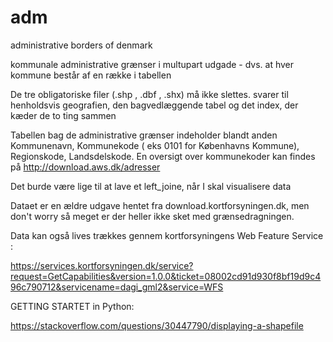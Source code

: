 # adm

administrative borders of denmark

kommunale administrative grænser i multupart udgade - dvs. at hver kommune består af en række i tabellen 

De tre obligatoriske filer (.shp , .dbf ,  .shx) må ikke slettes. svarer til henholdsvis geografien, den bagvedlæggende tabel og det index, der kæder de to ting sammen

Tabellen bag de administrative grænser indeholder blandt anden Kommunenavn, Kommunekode ( eks 0101 for Københavns Kommune), Regionskode, Landsdelskode. En oversigt over kommunekoder kan findes på http://download.aws.dk/adresser

Det burde være lige til at lave et left_joine, når I skal visualisere data

Dataet er en ældre udgave hentet fra download.kortforsyningen.dk, men don't worry så meget er der heller ikke sket med grænsedragningen.

Data kan også lives trækkes gennem kortforsyningens Web Feature Service :

https://services.kortforsyningen.dk/service?request=GetCapabilities&version=1.0.0&ticket=08002cd91d930f8bf19d9c496c790712&servicename=dagi_gml2&service=WFS


GETTING STARTET in Python:

https://stackoverflow.com/questions/30447790/displaying-a-shapefile
